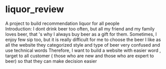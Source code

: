 # liquor_review
A project to build recommendation liquor for all people  
Introduction:
I dont drink beer too often, but all my friend and my family loves beer, that 's why I always buy beer as a gift for them. 
Sometimes, I enjoy few sip too, but it is really difficult for me to choose the beer I like as all the website they categorized style and type of beer very confused and use technical words
Therefore, I want to build a website with easier word , target to all customer ( those who are new and those who are expert to beer) so that they can make decision easier



